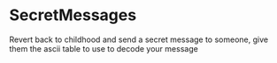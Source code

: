 # SecretMessages
Revert back to childhood and send a secret message to someone, give them the ascii table to use to decode your message
